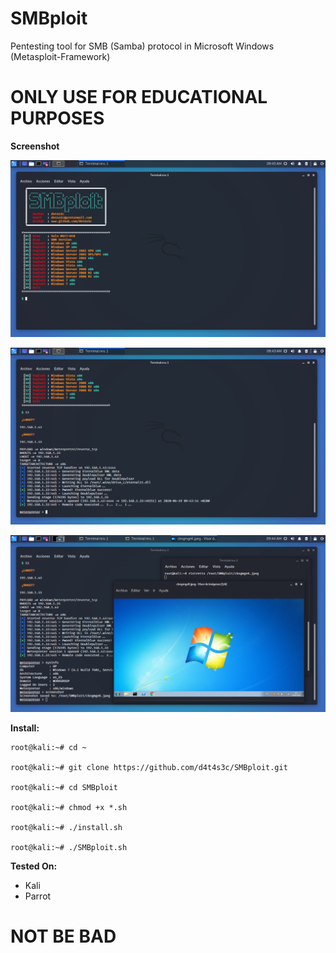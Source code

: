 # SMBploit

Pentesting tool for SMB (Samba) protocol in Microsoft Windows (Metasploit-Framework)

# ONLY USE FOR EDUCATIONAL PURPOSES

**Screenshot**

![](/screenshot/001.png)

![](/screenshot/002.png)

![](/screenshot/003.png)

**Install:**
```
root@kali:~# cd ~

root@kali:~# git clone https://github.com/d4t4s3c/SMBploit.git

root@kali:~# cd SMBploit

root@kali:~# chmod +x *.sh

root@kali:~# ./install.sh

root@kali:~# ./SMBploit.sh
```

**Tested On:**

- Kali
- Parrot

# NOT BE BAD


